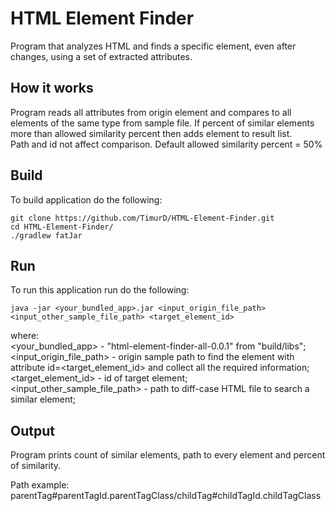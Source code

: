 # HTML Element Finder

Program that analyzes HTML and finds a specific element, even after changes, using a set of extracted attributes.

## How it works

Program reads all attributes from origin element and compares to all elements of the same type from sample file.
If percent of similar elements more than allowed similarity percent then adds element to result list.  
Path and id not affect comparison.
Default allowed similarity percent = 50%

## Build

To build application do the following:

```
git clone https://github.com/TimurD/HTML-Element-Finder.git
cd HTML-Element-Finder/
./gradlew fatJar
```

## Run 

To run this application run do the following:  
```
java -jar <your_bundled_app>.jar <input_origin_file_path> <input_other_sample_file_path> <target_element_id>
```
where:  
<your_bundled_app> - "html-element-finder-all-0.0.1" from "build/libs";  
<input_origin_file_path> - origin sample path to find the element with attribute id=<target_element_id> and collect all the required information;
<target_element_id> - id of target element;  
<input_other_sample_file_path> - path to diff-case HTML file to search a similar element;

## Output

Program prints count of similar elements, path to every element and percent of similarity.

Path example: parentTag#parentTagId.parentTagClass/childTag#childTagId.childTagClass 